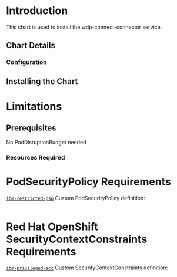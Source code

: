 # Introduction
This chart is used to install the wdp-connect-connector service.

## Chart Details

### Configuration

## Installing the Chart

# Limitations

## Prerequisites
No PodDisruptionBudget needed

### Resources Required

# PodSecurityPolicy Requirements
[`ibm-restricted-psp`](https://ibm.biz/cpkspec-psp)
Custom PodSecurityPolicy definition:
```
```

# Red Hat OpenShift SecurityContextConstraints Requirements
[`ibm-privileged-scc`](https://ibm.biz/cpkspec-scc)
Custom SecurityContextConstraints definition:
```
```
